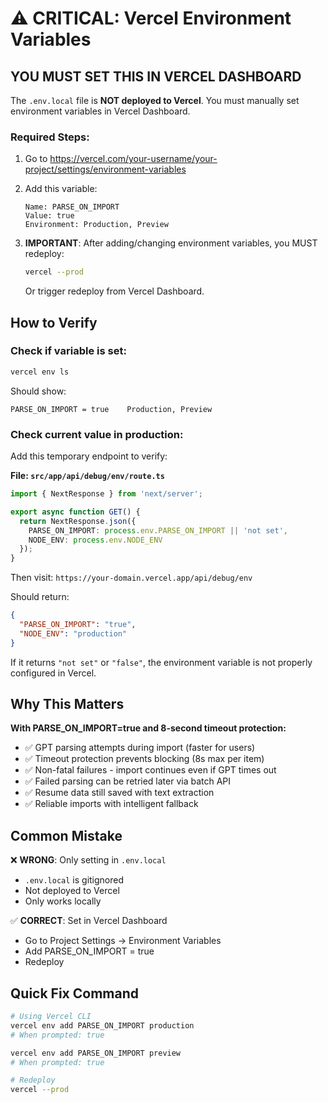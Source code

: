 # ⚠️ CRITICAL: Vercel Environment Variables

## YOU MUST SET THIS IN VERCEL DASHBOARD

The `.env.local` file is **NOT deployed to Vercel**. You must manually set environment variables in Vercel Dashboard.

### Required Steps:

1. Go to https://vercel.com/your-username/your-project/settings/environment-variables

2. Add this variable:
   ```
   Name: PARSE_ON_IMPORT
   Value: true
   Environment: Production, Preview
   ```

3. **IMPORTANT**: After adding/changing environment variables, you MUST redeploy:
   ```bash
   vercel --prod
   ```
   Or trigger redeploy from Vercel Dashboard.

## How to Verify

### Check if variable is set:
```bash
vercel env ls
```

Should show:
```
PARSE_ON_IMPORT = true    Production, Preview
```

### Check current value in production:

Add this temporary endpoint to verify:

**File: `src/app/api/debug/env/route.ts`**
```typescript
import { NextResponse } from 'next/server';

export async function GET() {
  return NextResponse.json({
    PARSE_ON_IMPORT: process.env.PARSE_ON_IMPORT || 'not set',
    NODE_ENV: process.env.NODE_ENV
  });
}
```

Then visit: `https://your-domain.vercel.app/api/debug/env`

Should return:
```json
{
  "PARSE_ON_IMPORT": "true",
  "NODE_ENV": "production"
}
```

If it returns `"not set"` or `"false"`, the environment variable is not properly configured in Vercel.

## Why This Matters

**With PARSE_ON_IMPORT=true and 8-second timeout protection:**
- ✅ GPT parsing attempts during import (faster for users)
- ✅ Timeout protection prevents blocking (8s max per item)
- ✅ Non-fatal failures - import continues even if GPT times out
- ✅ Failed parsing can be retried later via batch API
- ✅ Resume data still saved with text extraction
- ✅ Reliable imports with intelligent fallback

## Common Mistake

❌ **WRONG**: Only setting in `.env.local`
- `.env.local` is gitignored
- Not deployed to Vercel
- Only works locally

✅ **CORRECT**: Set in Vercel Dashboard
- Go to Project Settings → Environment Variables
- Add PARSE_ON_IMPORT = true
- Redeploy

## Quick Fix Command

```bash
# Using Vercel CLI
vercel env add PARSE_ON_IMPORT production
# When prompted: true

vercel env add PARSE_ON_IMPORT preview
# When prompted: true

# Redeploy
vercel --prod
```
